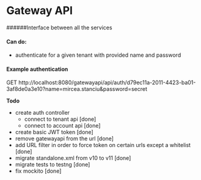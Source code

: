 # Gateway API
######Interface between all the services

#### Can do:
- authenticate for a given tenant with provided name and password


#### Example authentication
GET http://localhost:8080/gatewayapi/api/auth/d79ec11a-2011-4423-ba01-3af8de0a3e10?name=mircea.stanciu&password=secret 

**Todo**
- create auth controller
  - connect to tenant api [done]
  - connect to account api [done]
- create basic JWT token [done]
- remove gatewayapi from the url [done]
- add URL filter in order to force token on certain urls except a whitelist [done]
- migrate standalone.xml from v10 to v11 [done]
- migrate tests to testng [done]
- fix mockito [done]
